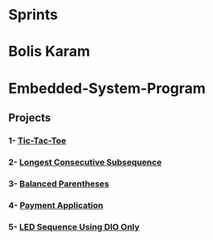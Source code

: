 # Sprints
# Bolis Karam
# Embedded-System-Program

## Projects

### 1- [Tic-Tac-Toe](https://github.com/boliskaram/Tic-Tac-Toe)

### 2- [Longest Consecutive Subsequence](https://github.com/boliskaram/Longest_Consecutive_Subsequence)

### 3- [Balanced Parentheses](https://github.com/boliskaram/Balanced-Parentheses)

### 4- [Payment Application](https://github.com/boliskaram/Payment_Application)

### 5- [LED Sequence Using DIO Only](https://github.com/boliskaram/LED_Sequence_Using_DIO_only)




